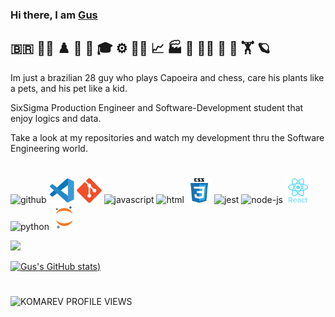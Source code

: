 ### Hi there, I am [Gus](https://www.linkedin.com/in/gustavohdealmeida/) 


## :brazil: :man_cartwheeling: :chess_pawn: :cactus: :dog: :mortar_board: :gear: :factory_worker: :chart_with_upwards_trend: :factory: :brain: :man_technologist: :signal_strength: :pinching_hand: :weight_lifting: :ringed_planet: 

Im just a brazilian 28 guy who plays Capoeira and chess, care his plants like a pets, and his pet like a kid.

SixSigma Production Engineer and Software-Development student that enjoy logics and data.

Take a look at my repositories and watch my development thru the Software Engineering world.

#
<img src="https://cdn.icon-icons.com/icons2/936/PNG/512/github-logo_icon-icons.com_73546.png" alt="github" width="40" height="40" style="max-width:100%;"></img>
<img src="https://raw.githubusercontent.com/devicons/devicon/master/icons/vscode/vscode-original.svg" alt="linux" width="40" height="40" />
<img src="https://raw.githubusercontent.com/devicons/devicon/master/icons/git/git-original.svg" alt="git" width="40" height="40"/>
<img src="https://cdn.icon-icons.com/icons2/2108/PNG/512/javascript_icon_130900.png" alt="javascript" width="40" height="40" style="max-width:100%;"></img>
<img src="https://cdn.icon-icons.com/icons2/2415/PNG/512/html_original_wordmark_logo_icon_146478.png" alt="html" width="40" height="40" style="max-width:100%;"></img>
<img src="https://raw.githubusercontent.com/devicons/devicon/master/icons/css3/css3-original-wordmark.svg" alt="css3" width="40" height="40"/> 
<img src="https://camo.githubusercontent.com/f2c80b28082b1568bf6ae3e4b999dcf6916e4f7ef611aa48efed85198ebe53a9/68747470733a2f2f6a6573746a732e696f2f696d672f6a6573742e706e67" alt="jest" width="40" height="40"/>
<img src="https://bunkersem.github.io/portfolio/images/techs/nodejs.svg" alt="node-js" width="40" height="40" style="max-width:100%;"></img>
<img src="https://raw.githubusercontent.com/devicons/devicon/master/icons/react/react-original-wordmark.svg" alt="react" width="40" height="40"/>
<img src="https://cdn.icon-icons.com/icons2/112/PNG/512/python_18894.png" alt="python" width="40" height="40" style="max-width:100%;"></img>
<img src="https://raw.githubusercontent.com/github/explore/80688e429a7d4ef2fca1e82350fe8e3517d3494d/topics/jupyter-notebook/jupyter-notebook.png" alt="jupyter" width="40" height="40" style="max-width:100%;"></img>


<img src="https://www.codewars.com/users/gusttavocaruso/badges/large">

[![Gus's GitHub stats](https://github-readme-stats.vercel.app/api?username=gusttavocaruso&show_icons=true&theme=dracula))](https://github.com/anuraghazra/github-readme-stats)

#
![KOMAREV PROFILE VIEWS](https://komarev.com/ghpvc/?username=gusttavocaruso&label=VIEWS&style=plastic)

<!--
**gusttavocaruso/gusttavocaruso** is a ✨ _special_ ✨ repository because its `README.md` (this file) appears on your GitHub profile.

<img src="https://cv.jprudence.com/images/logo/nodejs.png" alt="nodejs" width="40" height="40" style="max-width:100%;"></img>

Here are some ideas to get you started:

- 🔭 I’m currently working on ...
- 🌱 I’m currently learning ...
- 👯 I’m looking to collaborate on ...
- 🤔 I’m looking for help with ...
- 💬 Ask me about ...
- 📫 How to reach me: ...
- 😄 Pronouns: ...
- ⚡ Fun fact: ...
-->
